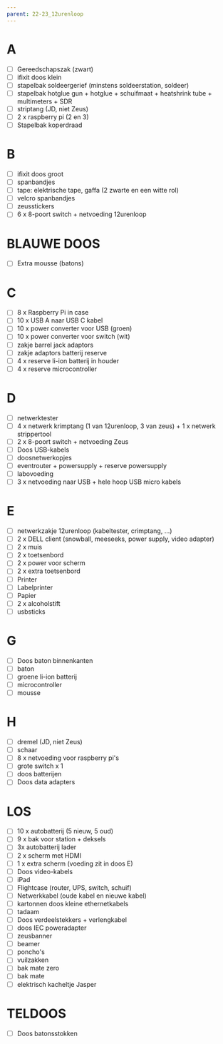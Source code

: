 ```yaml
---
parent: 22-23_12urenloop
---
```


# A
-[ ] Gereedschapszak (zwart)
-[ ] ifixit doos klein
-[ ] stapelbak soldeergerief (minstens soldeerstation, soldeer)
-[ ] stapelbak hotglue gun + hotglue + schuifmaat + heatshrink tube + multimeters + SDR
-[ ] striptang (JD, niet Zeus)
-[ ] 2 x raspberry pi (2 en 3)
-[ ] Stapelbak koperdraad

# B
-[ ] ifixit doos groot
-[ ] spanbandjes
-[ ] tape: elektrische tape, gaffa (2 zwarte en een witte rol)
-[ ] velcro spanbandjes
-[ ] zeusstickers
-[ ] 6 x 8-poort switch + netvoeding 12urenloop

# BLAUWE DOOS
-[ ] Extra mousse (batons)

# C
-[ ] 8 x Raspberry Pi in case
-[ ] 10 x USB A naar USB C kabel
-[ ] 10 x power converter voor USB (groen)
-[ ] 10 x power converter voor switch (wit)
-[ ] zakje barrel jack adaptors
-[ ] zakje adaptors batterij reserve
-[ ] 4 x reserve li-ion batterij in houder
-[ ] 4 x reserve microcontroller

# D
-[ ] netwerktester
-[ ] 4 x netwerk krimptang (1 van 12urenloop, 3 van zeus) + 1 x netwerk strippertool
-[ ] 2 x 8-poort switch + netvoeding Zeus
-[ ] Doos USB-kabels
-[ ] doosnetwerkopjes
-[ ] eventrouter + powersupply + reserve powersupply
-[ ] labovoeding
-[ ] 3 x netvoeding naar USB + hele hoop USB micro kabels

# E
-[ ] netwerkzakje 12urenloop (kabeltester, crimptang, ...)
-[ ] 2 x DELL client (snowball, meeseeks, power supply, video adapter)
-[ ] 2 x muis
-[ ] 2 x toetsenbord
-[ ] 2 x power voor scherm
-[ ] 2 x extra toetsenbord
-[ ] Printer
-[ ] Labelprinter
-[ ] Papier
-[ ] 2 x alcoholstift
-[ ] usbsticks

# G
-[ ] Doos baton binnenkanten
-[ ] baton
-[ ] groene li-ion batterij
-[ ] microcontroller
-[ ] mousse

# H
-[ ] dremel (JD, niet Zeus)
-[ ] schaar
-[ ] 8 x netvoeding voor raspberry pi's
-[ ] grote switch x 1
-[ ] doos batterijen
-[ ] Doos data adapters

# LOS
-[ ] 10 x autobatterij (5 nieuw, 5 oud)
-[ ] 9 x bak voor station + deksels
-[ ] 3x autobatterij lader
-[ ] 2 x scherm met HDMI
-[ ] 1 x extra scherm (voeding zit in doos E)
-[ ] Doos video-kabels
-[ ] iPad
-[ ] Flightcase (router, UPS, switch, schuif)
-[ ] Netwerkkabel (oude kabel en nieuwe kabel)
-[ ] kartonnen doos kleine ethernetkabels
-[ ] tadaam
-[ ] Doos verdeelstekkers + verlengkabel
-[ ] doos IEC poweradapter
-[ ] zeusbanner
-[ ] beamer
-[ ] poncho's
-[ ] vuilzakken
-[ ] bak mate zero
-[ ] bak mate
-[ ] elektrisch kacheltje Jasper

# TELDOOS
-[ ] Doos batonsstokken
